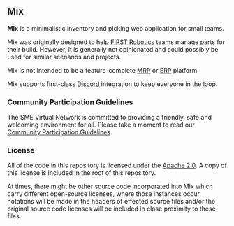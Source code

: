 ## Mix

**Mix** is a minimalistic inventory and picking web application for small teams.

Mix was originally designed to help [FIRST Robotics](https://www.firstinspires.org/robotics/frc)
teams manage parts for their build. However, it is generally not opinionated and
could possibly be used for similar scenarios and projects.

Mix is not intended to be a feature-complete [MRP](https://en.wikipedia.org/wiki/Material_requirements_planning)
or [ERP](https://en.wikipedia.org/wiki/Enterprise_resource_planning) platform.

Mix supports first-class [Discord](https://discordapp.com/) integration to keep
everyone in the loop.

### Community Participation Guidelines

The SME Virtual Network is committed to providing a friendly, safe and welcoming
environment for all. Please take a moment to read our
[Community Participation Guidelines](https://github.com/smevirtual/community-guidelines/blob/master/README.md).

### License

All of the code in this repository is licensed under the
[Apache 2.0](https://choosealicense.com/licenses/apache-2.0/). A copy of this license
is included in the root of this repository.

At times, there might be other source code incorporated into Mix which carry
different open-source licenses, where those instances occur, notations will be
made in the headers of effected source files and/or the original source code
licenses will be included in close proximity to these files.
